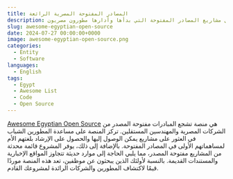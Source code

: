 ```yaml
---
title: المصادر المفتوحة المصرية الرائعة
description: قائمة مختارة بأفضل مشاريع المصادر المفتوحة التي بدأها وأدارها مطورون مصريون 
slug: awesome-egyptian-open-source
date: 2024-07-27 00:00:00+0000
image: awesome-egyptian-open-source.png
categories:
  - Entity
  - Software
languages:
  - English
tags:
  - Egypt
  - Awesome List
  - Code
  - Open Source
---
```


[Awesome Egyptian Open Source](https://github.com/mfouad/awesome-egypt-opensource) هي منصة تشجع المبادرات مفتوحة المصدر من الشركات المصرية والمهندسين المستقلين. تركز المنصة على مساعدة المطورين الشباب في العثور على مشاريع يمكن الوصول إليها والحصول على الإرشاد بلغتهم الأم لمساهماتهم الأولى في المصادر المفتوحة. بالإضافة إلى ذلك، يوفر المشروع قائمة محدثة من المشاريع مفتوحة المصدر، مما يلبي الحاجة إلى موارد حديثة تتجاوز المواقع الإخبارية والمستندات القديمة. بالنسبة لأولئك الذين يبحثون عن موظفين، تعد هذه المنصة موردًا قيمًا لاكتشاف المطورين والشركات الرائدة لمشروعك القادم.
